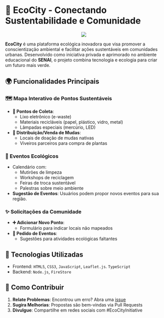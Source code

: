 # 🌱 EcoCity - Conectando Sustentabilidade e Comunidade

<div align="center">
      <img src="https://github.com/user-attachments/assets/aefe9cc9-ed58-4454-8ef8-00004a56831e">
</div>

**EcoCity** é uma plataforma ecológica inovadora que visa promover a conscientização ambiental e facilitar ações sustentáveis em comunidades urbanas. Desenvolvido como iniciativa privada e aprimorado no ambiente educacional do **SENAI**, o projeto combina tecnologia e ecologia para criar um futuro mais verde.

## 🌍 Funcionalidades Principais

### 🗺️ Mapa Interativo de Pontos Sustentáveis
- **📍 Pontos de Coleta**:
  - Lixo eletrônico (e-waste)
  - Materiais recicláveis (papel, plástico, vidro, metal)
  - Lâmpadas especiais (mercúrio, LED)
- **🌿 Distribuição/Venda de Mudas**:
  - Locais de doação de mudas nativas
  - Viveiros parceiros para compra de plantas

### 📅 Eventos Ecológicos
- Calendário com:
  - Mutirões de limpeza
  - Workshops de reciclagem
  - Feiras de troca sustentável
  - Palestras sobre meio ambiente
- **Sugestão de Eventos**: Usuários podem propor novos eventos para sua região.

### ✨ Solicitações da Comunidade
- **➕ Adicionar Novo Ponto**: 
  - Formulário para indicar locais não mapeados
- **📢 Pedido de Eventos**:
  - Sugestões para atividades ecológicas faltantes

## 🚀 Tecnologias Utilizadas
- Frontend: `HTML5`, `CSS3`, `JavaScript`, `Leaflet.js`. `TypeScript`
- Backend: `Node.js`, `FireStore`

## 🌟 Como Contribuir
1. **Relate Problemas**: Encontrou um erro? Abra uma [issue](https://github.com/EcoCity-GG/ecocity/issues)
2. **Sugira Melhorias**: Propostas são bem-vindas via Pull Requests
3. **Divulgue**: Compartilhe em redes sociais com #EcoCityInitiative
